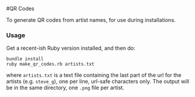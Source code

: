 #QR Codes

To generate QR codes from artist names, for use during installations.

### Usage

Get a recent-ish Ruby version installed, and then do:

```
bundle install
ruby make_qr_codes.rb artists.txt
```

where `artists.txt` is a text file containing the last part of the url for
the artists (e.g. `steve_g`), one per line, url-safe characters only. The
output will be in the same directory, one `.png` file per artist.
